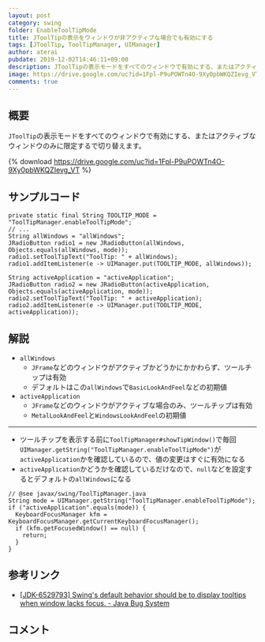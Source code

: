 ```yaml
---
layout: post
category: swing
folder: EnableToolTipMode
title: JToolTipの表示をウィンドウが非アクティブな場合でも有効にする
tags: [JToolTip, ToolTipManager, UIManager]
author: aterai
pubdate: 2019-12-02T14:46:11+09:00
description: JToolTipの表示モードをすべてのウィンドウで有効にする、またはアクティブなウィンドウのみに限定するで切り替えます。
image: https://drive.google.com/uc?id=1Fpl-P9uPOWTn4O-9Xy0pbWKQZIevg_VT
comments: true
---
```

## 概要
`JToolTip`の表示モードをすべてのウィンドウで有効にする、またはアクティブなウィンドウのみに限定するで切り替えます。

{% download https://drive.google.com/uc?id=1Fpl-P9uPOWTn4O-9Xy0pbWKQZIevg_VT %}

## サンプルコード
<pre class="prettyprint"><code>private static final String TOOLTIP_MODE = "ToolTipManager.enableToolTipMode";
// ...
String allWindows = "allWindows";
JRadioButton radio1 = new JRadioButton(allWindows, Objects.equals(allWindows, mode));
radio1.setToolTipText("ToolTip: " + allWindows);
radio1.addItemListener(e -&gt; UIManager.put(TOOLTIP_MODE, allWindows));

String activeApplication = "activeApplication";
JRadioButton radio2 = new JRadioButton(activeApplication, Objects.equals(activeApplication, mode));
radio2.setToolTipText("ToolTip: " + activeApplication);
radio2.addItemListener(e -&gt; UIManager.put(TOOLTIP_MODE, activeApplication));
</code></pre>

## 解説
- `allWindows`
    - `JFrame`などのウィンドウがアクティブかどうかにかかわらず、ツールチップは有効
    - デフォルトはこの`allWindows`で`BasicLookAndFeel`などの初期値
- `activeApplication`
    - `JFrame`などのウィンドウがアクティブな場合のみ、ツールチップは有効
    - `MetalLookAndFeel`と`WindowsLookAndFeel`の初期値

<!-- dummy comment line for breaking list -->

- - - -
- ツールチップを表示する前に`ToolTipManager#showTipWindow()`で毎回`UIManager.getString("ToolTipManager.enableToolTipMode")`が`activeApplication`かを確認しているので、値の変更はすぐに有効になる
- `activeApplication`かどうかを確認しているだけなので、`null`などを設定するとデフォルトの`allWindows`になる

<!-- dummy comment line for breaking list -->

<pre class="prettyprint"><code>// @see javax/swing/ToolTipManager.java
String mode = UIManager.getString("ToolTipManager.enableToolTipMode");
if ("activeApplication".equals(mode)) {
  KeyboardFocusManager kfm = KeyboardFocusManager.getCurrentKeyboardFocusManager();
  if (kfm.getFocusedWindow() == null) {
    return;
  }
}
</code></pre>

## 参考リンク
- [&#91;JDK-6529793&#93; Swing's default behavior should be to display tooltips when window lacks focus. - Java Bug System](https://bugs.openjdk.java.net/browse/JDK-6529793)

<!-- dummy comment line for breaking list -->

## コメント
